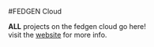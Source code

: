#FEDGEN Cloud 

**ALL** projects on the fedgen cloud go here!  
visit the [website](https://ace.covenantuniversity.edu.ng "Title") for more info.


